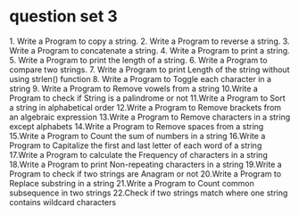 <h1>question set 3</h1>
1. Write a Program to copy a string.
2. Write a Program to reverse a string.
3. Write a Program to concatenate a string.
4. Write a Program to print a string.
5. Write a Program to print the length of a string.
6. Write a Program to compare two strings.
7. Write a Program to print Length of the string without using
strlen() function
8. Write a Program to Toggle each character in a string
9. Write a Program to Remove vowels from a string
10.Write a Program to check if String is a palindrome or not
11.Write a Program to Sort a string in alphabetical order
12.Write a Program to Remove brackets from an algebraic
expression
13.Write a Program to Remove characters in a string except
alphabets
14.Write a Program to Remove spaces from a string
15.Write a Program to Count the sum of numbers in a string
16.Write a Program to Capitalize the first and last letter of each
word of a string
17.Write a Program to calculate the Frequency of characters in a
string
18.Write a Program to print Non-repeating characters in a string
19.Write a Program to check if two strings are Anagram or not
20.Write a Program to Replace substring in a string
21.Write a Program to Count common subsequence in two strings
22.Check if two strings match where one string contains wildcard
characters